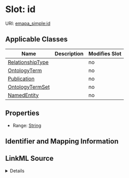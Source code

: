 

# Slot: id

URI: [emapa_simple:id](http://w3id.org/ontogpt/emapa_simpleid)



<!-- no inheritance hierarchy -->





## Applicable Classes

| Name | Description | Modifies Slot |
| --- | --- | --- |
| [RelationshipType](RelationshipType.md) |  |  no  |
| [OntologyTerm](OntologyTerm.md) |  |  no  |
| [Publication](Publication.md) |  |  no  |
| [OntologyTermSet](OntologyTermSet.md) |  |  no  |
| [NamedEntity](NamedEntity.md) |  |  no  |







## Properties

* Range: [String](String.md)





## Identifier and Mapping Information








## LinkML Source

<details>
```yaml
name: id
alias: id
domain_of:
- NamedEntity
- Publication
range: string

```
</details>